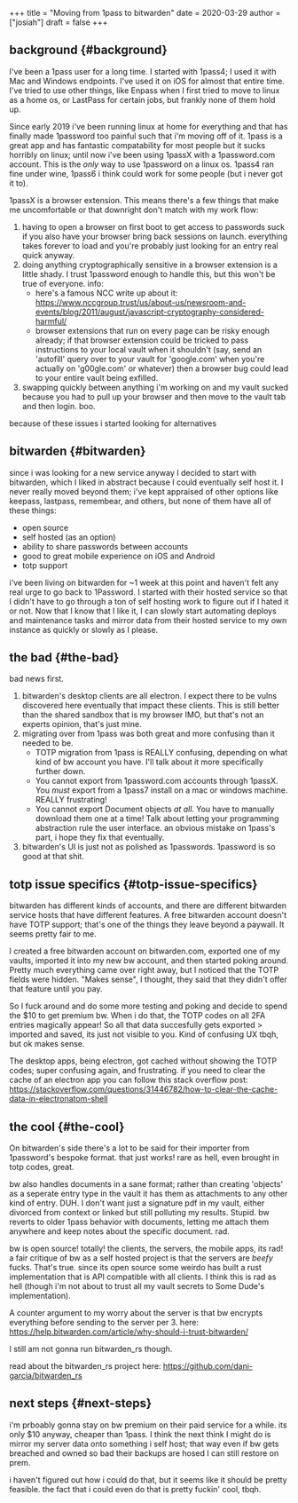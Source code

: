 +++
title = "Moving from 1pass to bitwarden"
date = 2020-03-29
author = ["josiah"]
draft = false
+++

## background {#background}

I've been a 1pass user for a long time. I started with 1pass4; I used it with Mac and Windows endpoints. I've used it on iOS for almost that entire time. I've tried to use other things, like Enpass when I first tried to move to linux as a home os, or LastPass for certain jobs, but frankly none of them hold up.

Since early 2019 i've been running linux at home for everything and that has finally made 1password too painful such that i'm moving off of it. 1pass is a great app and has fantastic compatability for most people but it sucks horribly on linux; until now i've been using 1passX with a 1password.com account. This is the _only_ way to use 1password on a linux os. 1pass4 ran fine under wine, 1pass6 i think could work for some people (but i never got it to).

1passX is a browser extension. This means there's a few things that make me uncomfortable or that downright don't match with my work flow:

1.  having to open a browser on first boot to get access to passwords suck if you also have your browser bring back sessions on launch. everything takes forever to load and you're probably just looking for an entry real quick anyway.
2.  doing anything cryptographically sensitive in a browser extension is a little shady. I trust 1password enough to handle this, but this won't be true of everyone. info:
    -   here's a famous NCC write up about it: <https://www.nccgroup.trust/us/about-us/newsroom-and-events/blog/2011/august/javascript-cryptography-considered-harmful/>
    -   browser extensions that run on every page can be risky enough already; if that browser extension could be tricked to pass instructions to your local vault when it shouldn't (say, send an 'autofill' query over to your vault for 'google.com' when you're actually on 'g00gle.com' or whatever) then a browser bug could lead to your entire vault being exfilled.
3.  swapping quickly between anything i'm working on and my vault sucked because you had to pull up your browser and then move to the vault tab and then login. boo.

because of these issues i started looking for alternatives


## bitwarden {#bitwarden}

since i was looking for a new service anyway I decided to start with bitwarden, which I liked in abstract because I could eventually self host it. I never really moved beyond them; i've kept appraised of other options like keepass, lastpass, remembear, and others, but none of them have all of these things:

-   open source
-   self hosted (as an option)
-   ability to share passwords between accounts
-   good to great mobile experience on iOS <span class="underline">and</span> Android
-   totp support

i've been living on bitwarden for ~1 week at this point and haven't felt any real urge to go back to 1Password. I started with their hosted service so that I didn't have to go through a ton of self hosting work to figure out if I hated it or not. Now that I know that I like it, I can slowly start automating deploys and maintenance tasks and mirror data from their hosted service to my own instance as quickly or slowly as I please.


## the bad {#the-bad}

bad news first.

1.  bitwarden's desktop clients are all electron. I expect there to be vulns discovered here eventually that impact these clients. This is still better than the shared sandbox that is my browser IMO, but that's not an experts opinion, that's just mine.
2.  migrating over from 1pass was both great and more confusing than it needed to be.
    -   TOTP migration from 1pass is REALLY confusing, depending on what kind of bw account you have. I'll talk about it more specifically further down.
    -   You cannot export from 1password.com accounts through 1passX. You _must_ export from a 1pass7 install on a mac or windows machine. REALLY frustrating!
    -   You cannot export Document objects _at all_. You have to manually download them one at a time! Talk about letting your programming abstraction rule the user interface. an obvious mistake on 1pass's part, i hope they fix that eventually.
3.  bitwarden's UI is just not as polished as 1passwords. 1password is so good at that shit.


## totp issue specifics {#totp-issue-specifics}

bitwarden has different kinds of accounts, and there are different bitwarden service hosts that have different features. A free bitwarden account doesn't have TOTP support; that's one of the things they leave beyond a paywall. It seems pretty fair to me.

I created a free bitwarden account on bitwarden.com, exported one of my vaults, imported it into my new bw account, and then started poking around. Pretty much everything came over right away, but I noticed that the TOTP fields were hidden. "Makes sense", I thought, they said that they didn't offer that feature until you pay.

So I fuck around and do some more testing and poking and decide to spend the $10 to get premium bw. When i do that, the TOTP codes on all 2FA entries magically appear! So all that data succesfully gets exported &gt; imported and saved, its just not visible to you. Kind of confusing UX tbqh, but ok makes sense.

The desktop apps, being electron, got cached without showing the TOTP codes; super confusing again, and frustrating. if you need to clear the cache of an electron app you can follow this stack overflow post:
 <https://stackoverflow.com/questions/31446782/how-to-clear-the-cache-data-in-electronatom-shell>


## the cool {#the-cool}

On bitwarden's side there's a lot to be said for their importer from 1password's bespoke format. that just works! rare as hell, even brought in totp codes, great.

bw also handles documents in a sane format; rather than creating 'objects' as a seperate entry type in the vault it has them as attachments to any other kind of entry. DUH. I don't want just a signature pdf in my vault, either divorced from context or linked but still polluting my results. Stupid. bw reverts to older 1pass behavior with documents, letting me attach them anywhere and keep notes about the specific document. rad.

bw is open source! totally! the clients, the servers, the mobile apps, its rad! a fair critique of bw as a self hosted project is that the servers are _beefy_ fucks. That's true.  since its open source some weirdo has built a rust implementation that is API compatible with all clients. I think this is rad as hell (though i'm not about to trust all my vault secrets to Some Dude's implementation).

A counter argument to my worry about the server is that bw encrypts everything before sending to the server per 3. here:
<https://help.bitwarden.com/article/why-should-i-trust-bitwarden/>

I still am not gonna run bitwarden_rs though.

read about the bitwarden_rs project here:
<https://github.com/dani-garcia/bitwarden_rs>


## next steps {#next-steps}

i'm prboably gonna stay on bw premium on their paid service for a while. its only $10 anyway, cheaper than 1pass. I think the next think I might do is mirror my server data onto something i self host; that way even if bw gets breached and owned so bad their backups are hosed I can still restore on prem.

i haven't figured out how i could do that, but it seems like it should be pretty feasible. the fact that i could even do that is pretty fuckin' cool, tbqh.
